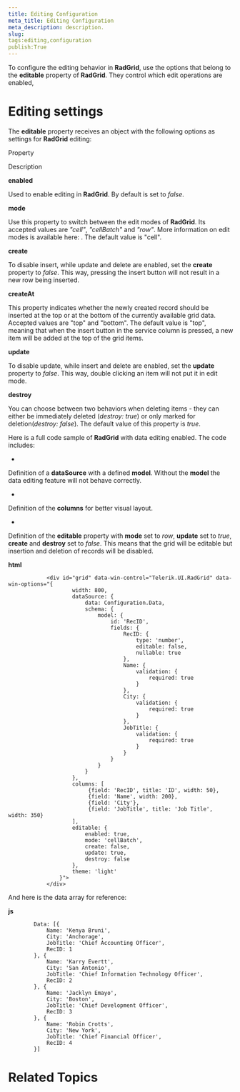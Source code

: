 ```yaml
---
title: Editing Configuration
meta_title: Editing Configuration
meta_description: description.
slug: 
tags:editing,configuration
publish:True
---
```



To configure the editing behavior in __RadGrid__, use the options that belong to the __editable__ property of __RadGrid__. They control which
				edit operations are enabled,
			

# Editing settings

The __editable__ property receives an object with the following options as settings for __RadGrid__ editing:
				

Property

Description

__enabled__

Used to enable editing in __RadGrid__. By default is set to *false*.
							

__mode__

Use this property to switch between the edit modes of __RadGrid__. Its accepted values are *"cell"*,
								*"cellBatch"* and *"row"*. More information on edit modes is available here:
								[](0e7ed261-b633-4538-9d68-ef58ddd4cdea). The default value is "cell".
							

__create__

To disable insert, while update and delete are enabled, set the __create__ property to
								*false*. This way, pressing the insert button will not result in a new row being
								inserted.
							

__createAt__

This property indicates whether the newly created record should be inserted at the top or at the bottom of the currently
								available grid data. Accepted values are "top" and "bottom". The default value is "top", meaning that when the insert button
								in the service column is pressed, a new item will be added at the top of the grid items.
							

__update__

To disable update, while insert and delete are enabled, set the __update__ property to
								*false*. This way, double clicking an item will not put it in edit mode.
							

__destroy__

You can choose between two behaviors when deleting items - they can either be immediately deleted
								(*destroy: true*) or only marked for deletion(*destroy: false*). The default value of this
								property is *true*.
							

Here is a full code sample of __RadGrid__ with data editing enabled. The code includes:
        

* 

Definition of a __dataSource__ with a defined __model__. Without the __model__ the 
              data editing feature will not behave correctly.
            

* 

Definition of the __columns__ for better visual layout.
            

* 

Definition of the __editable__ property with __mode__ set to *row*, 
              __update__ set to *true*, __create__ and __destroy__ set to
			  *false*. This means that the grid will be editable but insertion and deletion of records will be disabled.
            


 __html__
    


				<div id="grid" data-win-control="Telerik.UI.RadGrid" data-win-options="{
	                    width: 800,
	                    dataSource: {
				            data: Configuration.Data,
				            schema: {
				                model: {
				                    id: 'RecID',
				                    fields: {
				                        RecID: {
				                            type: 'number',
				                            editable: false,
				                            nullable: true
				                        },
				                        Name: {
				                            validation: {
				                                required: true
				                            }
				                        },
				                        City: {
				                            validation: {
				                                required: true
				                            }
				                        },
				                        JobTitle: {
				                            validation: {
				                                required: true
				                            }
				                        }
				                    }
				                }
				            }
				        },
		                columns: [
	                         {field: 'RecID', title: 'ID', width: 50},
	                         {field: 'Name', width: 200},
	                         {field: 'City'},
	                         {field: 'JobTitle', title: 'Job Title', width: 350}
		                ],
	                    editable: {
	                        enabled: true,
	                        mode: 'cellBatch',
	                        create: false,
	                        update: true,
	                        destroy: false
	                    },
	                    theme: 'light'
	                }">
				</div>



And here is the data array for reference:
        


 __js__
    


			Data: [{
				Name: 'Kenya Bruni',
				City: 'Anchorage',
				JobTitle: 'Chief Accounting Officer',
				RecID: 1
			}, {
				Name: 'Karry Evertt',
				City: 'San Antonio',
				JobTitle: 'Chief Information Technology Officer',
				RecID: 2
			}, {
				Name: 'Jacklyn Emayo',
				City: 'Boston',
				JobTitle: 'Chief Development Officer',
				RecID: 3
			}, {
				Name: 'Robin Crotts',
				City: 'New York',
				JobTitle: 'Chief Financial Officer',
				RecID: 4
			}]



# Related Topics
